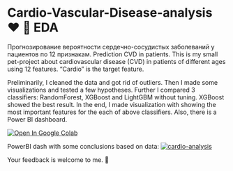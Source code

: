 # Cardio-Vascular-Disease-analysis :heart: :hospital: EDA
Прогнозирование вероятности сердечно-сосудистых заболеваний у пациентов по 12 признакам.
Prediction CVD in patients.
This is my small pet-project about cardiovascular disease (CVD) in patients of different ages using 12 features. “Cardio” is the target feature.  

Preliminarily, I cleaned the data and got rid of outliers.
Then I made some visualizations and tested a few hypotheses.
Further I compared 3 classifiers: RandomForest, XGBoost and LightGBM without tuning.
XGBoost showed the best result.
In the end, I made visualization with showing the most important features for the each of above classifiers.
Also, there is a Power BI dashboard.

<a href="https://colab.research.google.com/drive/1uwdU0gvJUCOd1SFshV4E6cYY2h6Q_af0">
  <img src="https://colab.research.google.com/assets/colab-badge.svg" alt="Open In Google Colab"/>
</a>

PowerBI dash with some conclusions based on data:
<a href="https://ibb.co/nffJgCW"><img src="https://i.ibb.co/K77v0w1/cardiodash.png" alt="cardio-analysis" border="0"></a>

Your feedback is welcome to me. :raised_hands:
